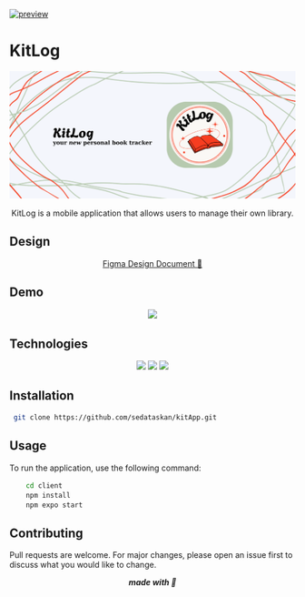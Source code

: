 [![preview](https://github.com/sedataskan/kitApp/actions/workflows/preview.yml/badge.svg)](https://github.com/sedataskan/kitApp/actions/workflows/preview.yml)
 # KitLog 

 <p align="center">
  <img src="assets/images/banner.png" >
</p>
<p align="center">
    KitLog is a mobile application that allows users to manage their own library.
</p>

## Design

<p align="center">
    <a align="center" href="https://www.figma.com/design/WNHTNxjdWG4zuOxg5lJqP0/book-tracker?node-id=7-154&t=QdXOgB5N5TzqP5IB-1">
        Figma Design Document 🎨
    </a>
</p>

## Demo

<p align="center">
<img src=".assets/demo.gif" />
</p>

## Technologies

<p align="center">
<img src="https://img.shields.io/badge/react_native-%2320232a.svg?style=for-the-badge&logo=react&logoColor=%2361DAFB" />
<img src="https://img.shields.io/badge/expo-1C1E24?style=for-the-badge&logo=expo&logoColor=#D04A37" />
<img src="https://img.shields.io/badge/typescript-%23007ACC.svg?style=for-the-badge&logo=typescript&logoColor=white" />
</p>

## Installation

```bash
 git clone https://github.com/sedataskan/kitApp.git
```

## Usage

To run the application, use the following command:

```bash
    cd client
    npm install
    npm expo start
```

## Contributing

Pull requests are welcome. For major changes, please open an issue first to discuss what you would like to change.

<p align="center">
    <i>
        <b>
    made with 🤍
        </b>
    </i>
</p>
